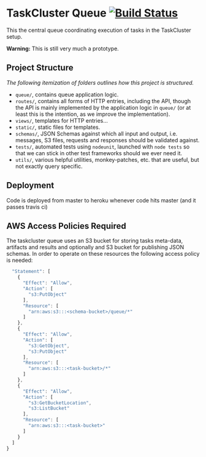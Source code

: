 # TaskCluster Queue [![Build Status](https://travis-ci.org/taskcluster/taskcluster-queue.png?branch=master)](https://travis-ci.org/taskcluster/taskcluster-queue)

This the central queue coordinating execution of tasks in the TaskCluster setup.

**Warning:** This is still very much a prototype.

Project Structure
-----------------
_The following itemization of folders outlines how this project is structured._

 * `queue/`, contains queue application logic.
 * `routes/`, contains all forms of HTTP entries, including the API, though the
   API is mainly implemented by the application logic in `queue/`
   (or at least this is the intention, as we improve the implementation).
 * `views/`, templates for HTTP entries...
 * `static/`, static files for templates.
 * `schemas/`, JSON Schemas against which all input and output, i.e. messages,
    S3 files, requests and responses should be validated against.
 * `tests/`, automated tests using `nodeunit`, launched with `node tests` so
   that we can stick in other test frameworks should we ever need it.
 * `utils/`, various helpful utilities, monkey-patches, etc. that are useful,
   but not exactly query specific.


Deployment
----------
Code is deployed from master to heroku whenever code hits master (and it passes travis ci)


AWS Access Policies Required
----------------------------
The taskcluster queue uses an S3 bucket for storing tasks meta-data, artifacts
and results and optionally and S3 bucket for publishing JSON schemas.
In order to operate on these resources the following access policy is needed:

```js
  "Statement": [
    {
      "Effect": "Allow",
      "Action": [
        "s3:PutObject"
      ],
      "Resource": [
        "arn:aws:s3:::<schema-bucket>/queue/*"
      ]
    },
    {
      "Effect": "Allow",
      "Action": [
        "s3:GetObject",
        "s3:PutObject"
      ],
      "Resource": [
        "arn:aws:s3:::<task-bucket>/*"
      ]
    },
    {
      "Effect": "Allow",
      "Action": [
        "s3:GetBucketLocation",
        "s3:ListBucket"
      ],
      "Resource": [
        "arn:aws:s3:::<task-bucket>"
      ]
    }
  ]
}
```
